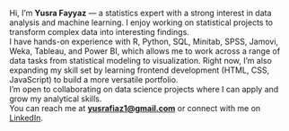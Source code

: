 
Hi, I’m **Yusra Fayyaz** — a statistics expert with a strong interest in data analysis and machine learning. I enjoy working on statistical projects to transform complex data into interesting findings.  
I have hands-on experience with R, Python, SQL, Minitab, SPSS, Jamovi, Weka, Tableau, and Power BI, which allows me to work across a range of data tasks from statistical modeling to visualization.
Right now, I’m also expanding my skill set by learning frontend development (HTML, CSS, JavaScript) to build a more versatile portfolio.  
I’m open to collaborating on data science projects where I can apply and grow my analytical skills.  
You can reach me at **yusrafiaz1@gmail.com** or connect with me on [LinkedIn](https://www.linkedin.com/in/yusra-fayyaz-statistics).

<!---
YusraFiaz/YusraFiaz is a ✨ special ✨ repository because its `README.md` (this file) appears on your GitHub profile.
You can click the Preview link to take a look at your changes.
--->
